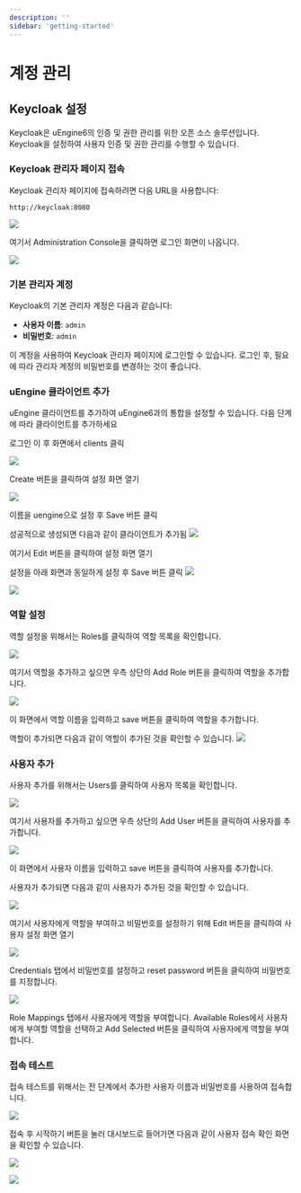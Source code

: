 ```yaml
---
description: ''
sidebar: 'getting-started'
---
```


# 계정 관리

## Keycloak 설정

Keycloak은 uEngine6의 인증 및 권한 관리를 위한 오픈 소스 솔루션입니다. Keycloak을 설정하여 사용자 인증 및 권한 관리를 수행할 수 있습니다.

### Keycloak 관리자 페이지 접속

Keycloak 관리자 페이지에 접속하려면 다음 URL을 사용합니다:

```
http://keycloak:8080
```

![](../../uengine-image/account_1-1.png)

여기서 Administration Console을 클릭하면 로그인 화면이 나옵니다.

![](../../uengine-image/account_1.png)

### 기본 관리자 계정

Keycloak의 기본 관리자 계정은 다음과 같습니다:

- **사용자 이름**: `admin`
- **비밀번호**: `admin`

이 계정을 사용하여 Keycloak 관리자 페이지에 로그인할 수 있습니다. 로그인 후, 필요에 따라 관리자 계정의 비밀번호를 변경하는 것이 좋습니다.



### uEngine 클라이언트 추가

uEngine 클라이언트를 추가하여 uEngine6과의 통합을 설정할 수 있습니다. 다음 단계에 따라 클라이언트를 추가하세요

로그인 이 후 화면에서 clients 클릭

![](../../uengine-image/account_2.png)

Create 버튼을 클릭하여 설정 화면 열기

![](../../uengine-image/account_3.png)

이름을 uengine으로 설정 후 Save 버튼 클릭

성공적으로 생성되면 다음과 같이 클라이언트가 추가됨
![](../../uengine-image/account_4.png)

여기서 Edit 버튼을 클릭하여 설정 화면 열기

설정을 아래 화면과 동일하게 설정 후 Save 버튼 클릭
![](../../uengine-image/account_5.png)

![](../../uengine-image/account_6.png)

### 역할 설정

역할 설정을 위해서는 Roles를 클릭하여 역할 목록을 확인합니다.

![](../../uengine-image/account_7.png)

여기서 역할을 추가하고 싶으면 우측 상단의 Add Role 버튼을 클릭하여 역할을 추가합니다.

![](../../uengine-image/account_8.png)

이 화면에서 역할 이름을 입력하고 save 버튼을 클릭하여 역할을 추가합니다.

역할이 추가되면 다음과 같이 역할이 추가된 것을 확인할 수 있습니다.
![](../../uengine-image/account_9.png)

### 사용자 추가

사용자 추가를 위해서는 Users를 클릭하여 사용자 목록을 확인합니다.

![](../../uengine-image/account_10.png)

여기서 사용자를 추가하고 싶으면 우측 상단의 Add User 버튼을 클릭하여 사용자를 추가합니다.

![](../../uengine-image/account_11.png)

이 화면에서 사용자 이름을 입력하고 save 버튼을 클릭하여 사용자를 추가합니다.

사용자가 추가되면 다음과 같이 사용자가 추가된 것을 확인할 수 있습니다.

![](../../uengine-image/account_12.png)

여기서 사용자에게 역할을 부여하고 비밀번호를 설정하기 위해 Edit 버튼을 클릭하여 사용자 설정 화면 열기

![](../../uengine-image/account_13.png)

Credentials 탭에서 비밀번호를 설정하고 reset password 버튼을 클릭하여 비밀번호를 지정합니다.

![](../../uengine-image/account_14.png)

Role Mappings 탭에서 사용자에게 역할을 부여합니다.
Available Roles에서 사용자에게 부여할 역할을 선택하고 Add Selected 버튼을 클릭하여 사용자에게 역할을 부여합니다.

### 접속 테스트

접속 테스트를 위해서는 전 단계에서 추가한 사용자 이름과 비밀번호를 사용하여 접속합니다.

![](../../uengine-image/account_15.png)

접속 후 시작하기 버튼을 눌러 대시보드로 들어가면 다음과 같이 사용자 접속 확인 화면을 확인할 수 있습니다.

![](../../uengine-image/account_16.png)

![](../../uengine-image/account_17.png)






















